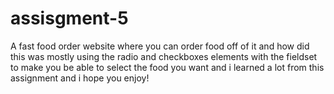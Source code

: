 # assisgment-5

A fast food order website where you can order food off of it and how did this was mostly using the radio and checkboxes elements with the fieldset to make you be able to select the food you want and i learned a lot from this assignment and i hope you enjoy!